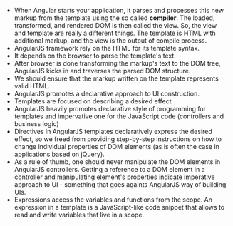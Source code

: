 * When Angular starts your application, it parses and processes this new markup from the template using the so called **compiler**. The loaded, transformed, and rendered DOM is then called the view. So, the view and template are really a different things. The template is HTML with additional markup, and the view is the output of compile process.
* AngularJS framework rely on the HTML for its template syntax.
* It depends on the browser to parse the template's text.
* After browser is done transforming the markup's text to the DOM tree, AngularJS kicks in and traverses the parsed DOM structure.
* We should ensure that the markup written on the template represents valid HTML.
* AngularJS promotes a declarative approach to UI construction.
* Templates are focused on describing a desired effect
* AngularJS heavily promotes declarative style of programming for templates and impervative one for the JavaScript code (controllers and business logic)
* Directives in AngularJS templates declaratively express the desired effect, so we freed from providing step-by-step instructions on how to change individual properties of DOM elements (as is often the case in applications based on jQuery).
* As a rule of thumb, one should never manipulate the DOM elements in AngularJS controllers. Getting a reference to a DOM element in a controller and manipulating element's properties indicate imperative approach to UI - something that goes againts AngularJS way of building UIs.
* Expressions access the variables and functions from the scope. An expression in a template is a JavaScript-like code snippet that allows to read and write variables that live in a scope.